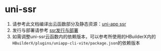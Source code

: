 # uni-ssr

1. 请参考此文档编译出云函数部分及静态资源：[uni-app ssr](https://uniapp.dcloud.net.cn/ssr)
2. 发行与部署请参考 [ssr发行与部署](https://uniapp.dcloud.net.cn/collocation/ssr?id=distribute)
3. 如需调整uni-ssr云函数内的依赖版本，可以参考所使用的HBuilderX内的`HBuilderX/plugins/uniapp-cli-vite/package.json`的依赖版本
